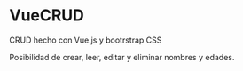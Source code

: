 # VueCRUD
CRUD hecho con Vue.js y bootrstrap CSS

Posibilidad de crear, leer, editar y eliminar nombres y edades.
